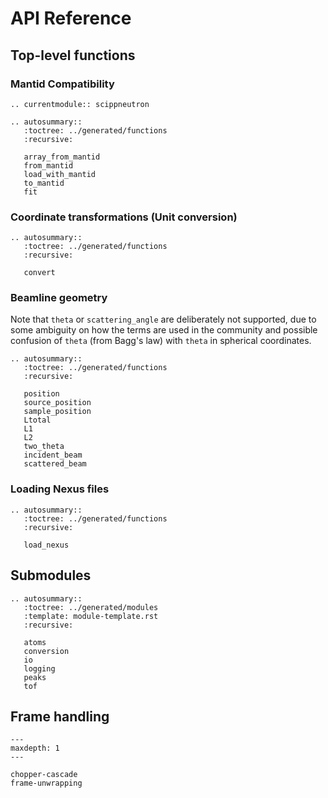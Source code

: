 # API Reference

## Top-level functions

### Mantid Compatibility

```{eval-rst}
.. currentmodule:: scippneutron

.. autosummary::
   :toctree: ../generated/functions
   :recursive:

   array_from_mantid
   from_mantid
   load_with_mantid
   to_mantid
   fit
```

### Coordinate transformations (Unit conversion)

```{eval-rst}
.. autosummary::
   :toctree: ../generated/functions
   :recursive:

   convert
```

### Beamline geometry

Note that `theta` or `scattering_angle` are deliberately not supported,
due to some ambiguity on how the terms are used in the community
and possible confusion of `theta` (from Bagg's law) with `theta` in spherical coordinates.

```{eval-rst}
.. autosummary::
   :toctree: ../generated/functions
   :recursive:

   position
   source_position
   sample_position
   Ltotal
   L1
   L2
   two_theta
   incident_beam
   scattered_beam
```

### Loading Nexus files

```{eval-rst}
.. autosummary::
   :toctree: ../generated/functions
   :recursive:

   load_nexus
```

## Submodules

```{eval-rst}
.. autosummary::
   :toctree: ../generated/modules
   :template: module-template.rst
   :recursive:

   atoms
   conversion
   io
   logging
   peaks
   tof
```

## Frame handling

```{toctree}
---
maxdepth: 1
---

chopper-cascade
frame-unwrapping
```

